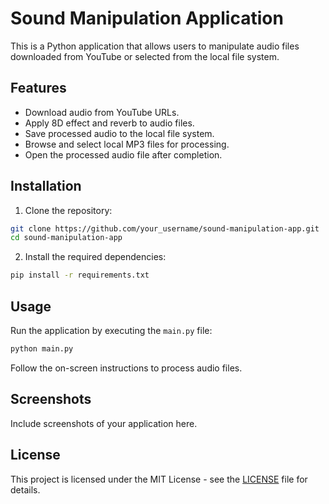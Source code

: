 # Sound Manipulation Application

This is a Python application that allows users to manipulate audio files downloaded from YouTube or selected from the local file system.

## Features

- Download audio from YouTube URLs.
- Apply 8D effect and reverb to audio files.
- Save processed audio to the local file system.
- Browse and select local MP3 files for processing.
- Open the processed audio file after completion.

## Installation

1. Clone the repository:

```bash
git clone https://github.com/your_username/sound-manipulation-app.git
cd sound-manipulation-app
```

2. Install the required dependencies:

```bash
pip install -r requirements.txt
```

## Usage

Run the application by executing the `main.py` file:

```bash
python main.py
```

Follow the on-screen instructions to process audio files.

## Screenshots

Include screenshots of your application here.

## License

This project is licensed under the MIT License - see the [LICENSE](LICENSE) file for details.